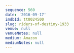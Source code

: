```yaml
---
sequence: 560
date: '2016-09-17'
imdbId: tt0024500
slug: riders-of-destiny-1933
venue: null
venueNotes: null
medium: Amazon
mediumNotes: null
---
```


